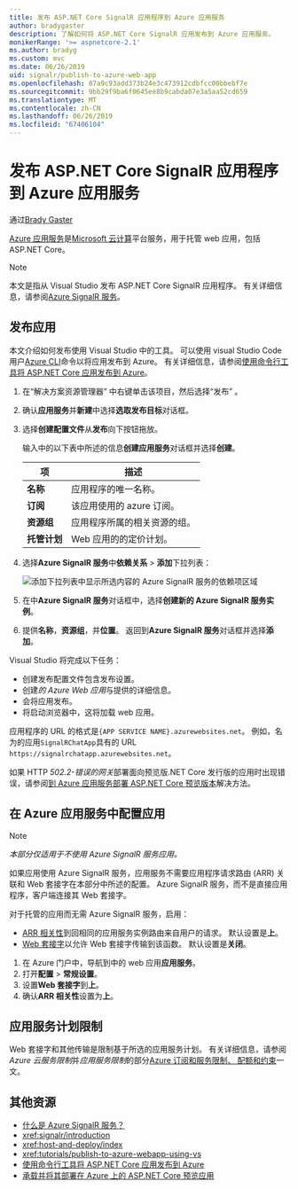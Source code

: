 ```yaml
---
title: 发布 ASP.NET Core SignalR 应用程序到 Azure 应用服务
author: bradygaster
description: 了解如何将 ASP.NET Core SignalR 应用发布到 Azure 应用服务。
monikerRange: '>= aspnetcore-2.1'
ms.author: bradyg
ms.custom: mvc
ms.date: 06/26/2019
uid: signalr/publish-to-azure-web-app
ms.openlocfilehash: 87a9c93add373b24e3c473912cdbfcc00bbebf7e
ms.sourcegitcommit: 9bb29f9ba6f0645ee8b9cabda07e3a5aa52cd659
ms.translationtype: MT
ms.contentlocale: zh-CN
ms.lasthandoff: 06/26/2019
ms.locfileid: "67406104"
---
```

# <a name="publish-an-aspnet-core-signalr-app-to-azure-app-service"></a>发布 ASP.NET Core SignalR 应用程序到 Azure 应用服务

通过[Brady Gaster](https://twitter.com/bradygaster)

[Azure 应用服务](/azure/app-service/app-service-web-overview)是[Microsoft 云计算](https://azure.microsoft.com/)平台服务，用于托管 web 应用，包括 ASP.NET Core。

> [!NOTE]
> 本文是指从 Visual Studio 发布 ASP.NET Core SignalR 应用程序。 有关详细信息，请参阅[Azure SignalR 服务](https://azure.microsoft.com/services/signalr-service)。

## <a name="publish-the-app"></a>发布应用

本文介绍如何发布使用 Visual Studio 中的工具。 可以使用 visual Studio Code 用户[Azure CLI](/cli/azure)命令以将应用发布到 Azure。 有关详细信息，请参阅[使用命令行工具将 ASP.NET Core 应用发布到 Azure](/azure/app-service/app-service-web-get-started-dotnet)。

1. 在“解决方案资源管理器”  中右键单击该项目，然后选择“发布”  。

1. 确认**应用服务**并**新建**中选择**选取发布目标**对话框。

1. 选择**创建配置文件**从**发布**向下按钮拖放。

   输入中的以下表中所述的信息**创建应用服务**对话框并选择**创建**。

   | 项               | 描述 |
   | ------------------ | ----------- |
   | **名称**           | 应用程序的唯一名称。 |
   | **订阅**   | 该应用使用的 azure 订阅。 |
   | **资源组** | 应用程序所属的相关资源的组。 |
   | **托管计划**   | Web 应用的的定价计划。 |

1. 选择**Azure SignalR 服务**中**依赖关系** > **添加**下拉列表：

   ![添加下拉列表中显示所选内容的 Azure SignalR 服务的依赖项区域](publish-to-azure-web-app/_static/signalr-service-dependency.png)

1. 在中**Azure SignalR 服务**对话框中，选择**创建新的 Azure SignalR 服务实例**。

1. 提供**名称**，**资源组**，并**位置**。 返回到**Azure SignalR 服务**对话框并选择**添加**。

Visual Studio 将完成以下任务：

* 创建发布配置文件包含发布设置。
* 创建*的 Azure Web 应用*与提供的详细信息。
* 会将应用发布。
* 将启动浏览器中，这将加载 web 应用。

应用程序的 URL 的格式是`{APP SERVICE NAME}.azurewebsites.net`。 例如，名为的应用`SignalRChatApp`具有的 URL `https://signalrchatapp.azurewebsites.net`。

如果 HTTP *502.2-错误的网关*部署面向预览版.NET Core 发行版的应用时出现错误，请参阅[到 Azure 应用服务部署 ASP.NET Core 预览版本](xref:host-and-deploy/azure-apps/index#deploy-aspnet-core-preview-release-to-azure-app-service)解决方法。

## <a name="configure-the-app-in-azure-app-service"></a>在 Azure 应用服务中配置应用

> [!NOTE]
> *本部分仅适用于不使用 Azure SignalR 服务应用。*
>
> 如果应用使用 Azure SignalR 服务，应用服务不需要应用程序请求路由 (ARR) 关联和 Web 套接字在本部分中所述的配置。 Azure SignalR 服务，而不是直接应用程序，客户端连接其 Web 套接字。

对于托管的应用而无需 Azure SignalR 服务，启用：

* [ARR 相关性](https://azure.github.io/AppService/2016/05/16/Disable-Session-affinity-cookie-(ARR-cookie)-for-Azure-web-apps.html)到回相同的应用服务实例路由来自用户的请求。 默认设置是**上**。
* [Web 套接字](xref:fundamentals/websockets)以允许 Web 套接字传输到该函数。 默认设置是**关闭**。

1. 在 Azure 门户中，导航到中的 web 应用**应用服务**。
1. 打开**配置** > **常规设置**。
1. 设置**Web 套接字**到**上**。
1. 确认**ARR 相关性**设置为**上**。

## <a name="app-service-plan-limits"></a>应用服务计划限制

Web 套接字和其他传输是限制基于所选的应用服务计划。 有关详细信息，请参阅*Azure 云服务限制*并*应用服务限制*的部分[Azure 订阅和服务限制、 配额和约束](/azure/azure-subscription-service-limits#app-service-limits)一文。

## <a name="additional-resources"></a>其他资源

* [什么是 Azure SignalR 服务？](/azure/azure-signalr/signalr-overview)
* <xref:signalr/introduction>
* <xref:host-and-deploy/index>
* <xref:tutorials/publish-to-azure-webapp-using-vs>
* [使用命令行工具将 ASP.NET Core 应用发布到 Azure](/azure/app-service/app-service-web-get-started-dotnet)
* [承载并将其部署在 Azure 上的 ASP.NET Core 预览应用](xref:host-and-deploy/azure-apps/index#deploy-aspnet-core-preview-release-to-azure-app-service)
